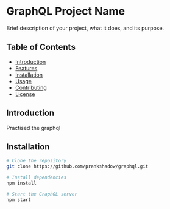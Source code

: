 # GraphQL Project Name

Brief description of your project, what it does, and its purpose.

## Table of Contents
- [Introduction](#introduction)
- [Features](#features)
- [Installation](#installation)
- [Usage](#usage)
- [Contributing](#contributing)
- [License](#license)

## Introduction
Practised the graphql

## Installation

```bash
# Clone the repository
git clone https://github.com/prankshadow/graphql.git

# Install dependencies
npm install

# Start the GraphQL server
npm start


